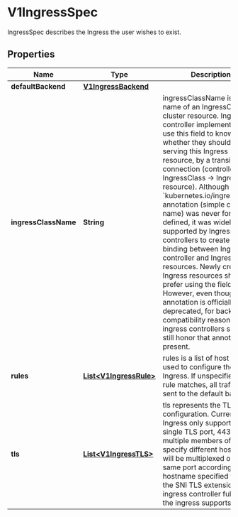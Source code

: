 

# V1IngressSpec

IngressSpec describes the Ingress the user wishes to exist.
## Properties

Name | Type | Description | Notes
------------ | ------------- | ------------- | -------------
**defaultBackend** | [**V1IngressBackend**](V1IngressBackend.md) |  |  [optional]
**ingressClassName** | **String** | ingressClassName is the name of an IngressClass cluster resource. Ingress controller implementations use this field to know whether they should be serving this Ingress resource, by a transitive connection (controller -&gt; IngressClass -&gt; Ingress resource). Although the &#x60;kubernetes.io/ingress.class&#x60; annotation (simple constant name) was never formally defined, it was widely supported by Ingress controllers to create a direct binding between Ingress controller and Ingress resources. Newly created Ingress resources should prefer using the field. However, even though the annotation is officially deprecated, for backwards compatibility reasons, ingress controllers should still honor that annotation if present. |  [optional]
**rules** | [**List&lt;V1IngressRule&gt;**](V1IngressRule.md) | rules is a list of host rules used to configure the Ingress. If unspecified, or no rule matches, all traffic is sent to the default backend. |  [optional]
**tls** | [**List&lt;V1IngressTLS&gt;**](V1IngressTLS.md) | tls represents the TLS configuration. Currently the Ingress only supports a single TLS port, 443. If multiple members of this list specify different hosts, they will be multiplexed on the same port according to the hostname specified through the SNI TLS extension, if the ingress controller fulfilling the ingress supports SNI. |  [optional]



